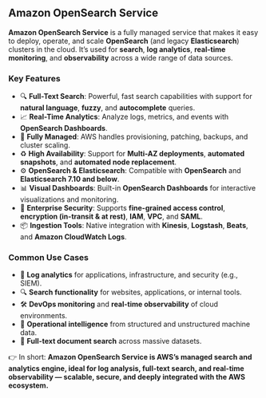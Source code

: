 ## Amazon OpenSearch Service

**Amazon OpenSearch Service** is a fully managed service that makes it easy to deploy, operate, and scale **OpenSearch** (and legacy **Elasticsearch**) clusters in the cloud. It’s used for **search**, **log analytics**, **real-time monitoring**, and **observability** across a wide range of data sources.

### Key Features

* 🔍 **Full-Text Search**: Powerful, fast search capabilities with support for **natural language**, **fuzzy**, and **autocomplete** queries.
* 📈 **Real-Time Analytics**: Analyze logs, metrics, and events with **OpenSearch Dashboards**.
* 🔁 **Fully Managed**: AWS handles provisioning, patching, backups, and cluster scaling.
* ♻️ **High Availability**: Support for **Multi-AZ deployments**, **automated snapshots**, and **automated node replacement**.
* ⚙️ **OpenSearch & Elasticsearch**: Compatible with **OpenSearch** and **Elasticsearch 7.10 and below**.
* 📊 **Visual Dashboards**: Built-in **OpenSearch Dashboards** for interactive visualizations and monitoring.
* 🔐 **Enterprise Security**: Supports **fine-grained access control**, **encryption (in-transit & at rest)**, **IAM**, **VPC**, and **SAML**.
* 📦 **Ingestion Tools**: Native integration with **Kinesis**, **Logstash**, **Beats**, and **Amazon CloudWatch Logs**.

### Common Use Cases

* 📄 **Log analytics** for applications, infrastructure, and security (e.g., SIEM).
* 🔍 **Search functionality** for websites, applications, or internal tools.
* 🛠️ **DevOps monitoring** and **real-time observability** of cloud environments.
* 🧠 **Operational intelligence** from structured and unstructured machine data.
* 🧾 **Full-text document search** across massive datasets.

👉 In short: **Amazon OpenSearch Service is AWS’s managed search and analytics engine, ideal for log analysis, full-text search, and real-time observability — scalable, secure, and deeply integrated with the AWS ecosystem.**
